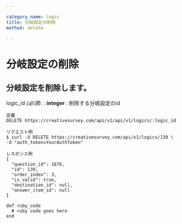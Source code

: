 ```yaml
---

category_name: logic
title: 分岐設定の削除
method: delete

---
```


# 分岐設定の削除

## 分岐設定を削除します。

logic_id _(必須)_:
: __integer__
: 削除する分岐設定のid

~~~
定義
DELETE https://creativesurvey.com/api/v1/api/v1/logics/:logic_id

リクエスト例
$ curl -X DELETE https://creativesurvey.com/api/v1/logics/139 \
-d "auth_token=YourAuthToken"

レスポンス例
{
  "question_id": 1876,
  "id": 139,
  "order_index": 3,
  "is_valid": true,
  "destination_id": null,
  "answer_item_id": null
}

~~~

~~~
def ruby_code
  # ruby code goes here
end
~~~

